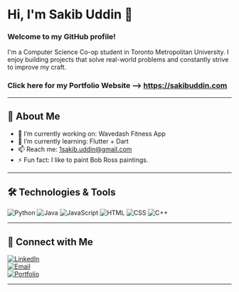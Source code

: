 # Hi, I'm Sakib Uddin 👋

### Welcome to my GitHub profile!

I'm a Computer Science Co-op student in Toronto Metropolitan University. I enjoy building projects that solve real-world problems and constantly strive to improve my craft.  

### Click here for my Portfolio Website --> https://sakibuddin.com

---

## 🚀 About Me

- 🔭 I’m currently working on: Wavedash Fitness App 
- 🌱 I’m currently learning: Flutter + Dart   
- 📫 Reach me: 1sakib.uddin@gmail.com
- ⚡ Fun fact: I like to paint Bob Ross paintings.

---

## 🛠️ Technologies & Tools

![Python](https://img.shields.io/badge/Python-3776AB?style=flat&logo=python&logoColor=white)
![Java](https://img.shields.io/badge/Java-007396?style=flat&logo=java&logoColor=white)
![JavaScript](https://img.shields.io/badge/JavaScript-F7DF1E?style=flat&logo=javascript&logoColor=black)
![HTML](https://img.shields.io/badge/HTML5-E34F26?style=flat&logo=html5&logoColor=white)
![CSS](https://img.shields.io/badge/CSS3-1572B6?style=flat&logo=css3&logoColor=white)
![C++](https://img.shields.io/badge/C++-00599C?style=flat&logo=cplusplus&logoColor=white)


---

## 🔗 Connect with Me

[![LinkedIn](https://img.shields.io/badge/LinkedIn-blue?style=flat&logo=linkedin)](https://linkedin.com/in/1sakib-uddin)  
[![Email](https://img.shields.io/badge/Email-%23D14836?style=flat&logo=gmail&logoColor=white)](mailto:1sakib.uddin@gmail.com)  
[![Portfolio](https://img.shields.io/badge/Portfolio-000000?style=flat&logo=github-pages)](https://sakibuddin.com)

---
